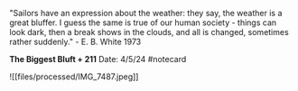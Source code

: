 "Sailors have an expression about the weather: they say, the weather is a great bluffer. I guess the same is true of our human society - things can look dark, then a break shows in the clouds, and all is changed, sometimes rather suddenly." - E. B. White 1973


**The Biggest Bluft + 211** 
Date: 4/5/24
 #notecard

![[files/processed/IMG_7487.jpeg]]